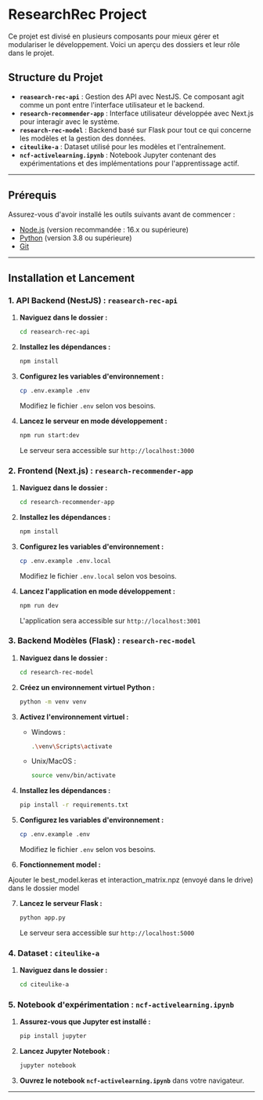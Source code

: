 # ResearchRec Project

Ce projet est divisé en plusieurs composants pour mieux gérer et modulariser le développement. Voici un aperçu des dossiers et leur rôle dans le projet.

## Structure du Projet

- **`reasearch-rec-api`** : Gestion des API avec NestJS. Ce composant agit comme un pont entre l'interface utilisateur et le backend.
- **`research-recommender-app`** : Interface utilisateur développée avec Next.js pour interagir avec le système.
- **`research-rec-model`** : Backend basé sur Flask pour tout ce qui concerne les modèles et la gestion des données.
- **`citeulike-a`** : Dataset utilisé pour les modèles et l'entraînement.
- **`ncf-activelearning.ipynb`** : Notebook Jupyter contenant des expérimentations et des implémentations pour l'apprentissage actif.

---

## Prérequis

Assurez-vous d'avoir installé les outils suivants avant de commencer :
- [Node.js](https://nodejs.org/) (version recommandée : 16.x ou supérieure)
- [Python](https://www.python.org/downloads/) (version 3.8 ou supérieure)
- [Git](https://git-scm.com/)

---

## Installation et Lancement

### 1. API Backend (NestJS) : `reasearch-rec-api`

1. **Naviguez dans le dossier :**
   ```bash
   cd reasearch-rec-api
   ```

2. **Installez les dépendances :**
   ```bash
   npm install
   ```

3. **Configurez les variables d'environnement :**
   ```bash
   cp .env.example .env
   ```
   Modifiez le fichier `.env` selon vos besoins.

4. **Lancez le serveur en mode développement :**
   ```bash
   npm run start:dev
   ```
   Le serveur sera accessible sur `http://localhost:3000`

### 2. Frontend (Next.js) : `research-recommender-app`

1. **Naviguez dans le dossier :**
   ```bash
   cd research-recommender-app
   ```

2. **Installez les dépendances :**
   ```bash
   npm install
   ```

3. **Configurez les variables d'environnement :**
   ```bash
   cp .env.example .env.local
   ```
   Modifiez le fichier `.env.local` selon vos besoins.

4. **Lancez l'application en mode développement :**
   ```bash
   npm run dev
   ```
   L'application sera accessible sur `http://localhost:3001`

### 3. Backend Modèles (Flask) : `research-rec-model`

1. **Naviguez dans le dossier :**
   ```bash
   cd research-rec-model
   ```

2. **Créez un environnement virtuel Python :**
   ```bash
   python -m venv venv
   ```

3. **Activez l'environnement virtuel :**
   - Windows :
     ```bash
     .\venv\Scripts\activate
     ```
   - Unix/MacOS :
     ```bash
     source venv/bin/activate
     ```

4. **Installez les dépendances :**
   ```bash
   pip install -r requirements.txt
   ```

5. **Configurez les variables d'environnement :**
   ```bash
   cp .env.example .env
   ```
   Modifiez le fichier `.env` selon vos besoins.

6. **Fonctionnement model :**

 Ajouter le best_model.keras et interaction_matrix.npz (envoyé dans le drive) dans le dossier model

7. **Lancez le serveur Flask :**
   ```bash
   python app.py
   ```
   Le serveur sera accessible sur `http://localhost:5000`

### 4. Dataset : `citeulike-a`

1. **Naviguez dans le dossier :**
   ```bash
   cd citeulike-a
   ```
### 5. Notebook d'expérimentation : `ncf-activelearning.ipynb`

1. **Assurez-vous que Jupyter est installé :**
   ```bash
   pip install jupyter
   ```

2. **Lancez Jupyter Notebook :**
   ```bash
   jupyter notebook
   ```

3. **Ouvrez le notebook `ncf-activelearning.ipynb`** dans votre navigateur.

---


